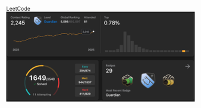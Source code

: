 LeetCode 
![image](https://github.com/nickchen111/Leetcode/blob/main/img/2025_05_07_LC_rating.png)

